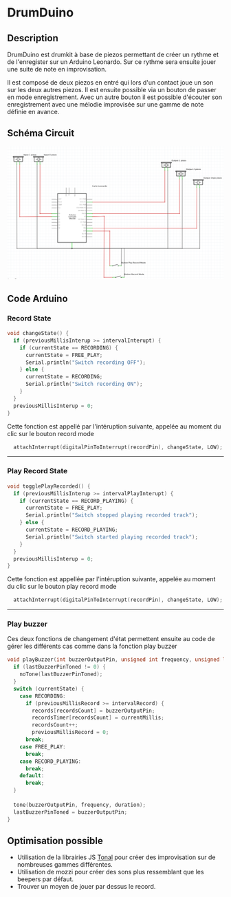 # DrumDuino

## Description
DrumDuino est drumkit à base de piezos permettant de créer un rythme et de l'enregister sur un Arduino Leonardo. Sur ce rythme sera ensuite jouer une suite de note en improvisation.

Il est composé de deux piezos en entré qui lors d'un contact joue un son sur les deux autres piezos. Il est ensuite possible via un bouton de passer en mode enregistrement. Avec un autre bouton il est possible d'écouter son enregistrement avec une mélodie improvisée sur une gamme de note définie en avance.

## Schéma Circuit
![schema.png](schema.png)

## Code Arduino

### Record State

```C
void changeState() {
  if (previousMillisInterup >= intervalInterupt) {
    if (currentState == RECORDING) {
      currentState = FREE_PLAY;
      Serial.println("Switch recording OFF");
    } else {
      currentState = RECORDING;
      Serial.println("Switch recording ON");
    }
  }
  previousMillisInterup = 0;
}
```
Cette fonction est appellé par l'intéruption suivante, appelée au moment du clic sur le bouton record mode
```C
  attachInterrupt(digitalPinToInterrupt(recordPin), changeState, LOW);
```
---

### Play Record State

```C
void togglePlayRecorded() {
  if (previousMillisInterup >= intervalPlayInterupt) {
    if (currentState == RECORD_PLAYING) {
      currentState = FREE_PLAY;
      Serial.println("Switch stopped playing recorded track");
    } else {
      currentState = RECORD_PLAYING;
      Serial.println("Switch started playing recorded track");
    }
  }
  previousMillisInterup = 0;
}
```
Cette fonction est appellée par l'intéruption suivante, appelée au moment du clic sur le bouton play record mode

```C
  attachInterrupt(digitalPinToInterrupt(recordPin), changeState, LOW);
```
---

### Play buzzer
Ces deux fonctions de changement d'état permettent ensuite au code de gérer les différents cas comme dans la fonction play buzzer

```C
void playBuzzer(int buzzerOutputPin, unsigned int frequency, unsigned long duration, unsigned long currentMillis) {
  if (lastBuzzerPinToned != 0) {
    noTone(lastBuzzerPinToned);
  }
  switch (currentState) {
    case RECORDING:
      if (previousMillisRecord >= intervalRecord) {
        records[recordsCount] = buzzerOutputPin;
        recordsTimer[recordsCount] = currentMillis;
        recordsCount++;
        previousMillisRecord = 0;
      break;
    case FREE_PLAY:
      break;
    case RECORD_PLAYING:
      break;
    default:
      break;
  }

  tone(buzzerOutputPin, frequency, duration);
  lastBuzzerPinToned = buzzerOutputPin;
}
```

## Optimisation possible

- Utilisation de la librairies JS [Tonal](https://github.com/danigb/tonal) pour créer des improvisation sur de nombreuses gammes différentes.
- Utilisation de mozzi pour créer des sons plus ressemblant que les beepers par défaut.
- Trouver un moyen de jouer par dessus le record.
